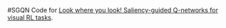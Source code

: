#SGQN
Code for [Look where you look! Saliency-guided Q-networks for visual RL tasks](https://arxiv.org/abs/2209.09203).